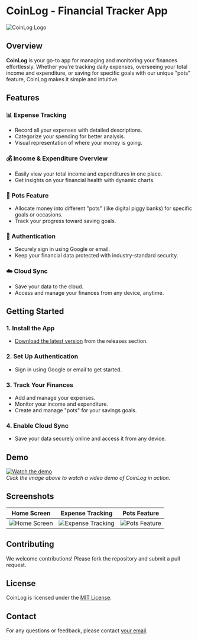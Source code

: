 # CoinLog - Financial Tracker App

![CoinLog Logo](https://drive.google.com/file/d/15vTzhoTxy4WavpuR3w-Md04zorAvpmBl/view?usp=sharing)

## Overview

**CoinLog** is your go-to app for managing and monitoring your finances effortlessly. Whether you're tracking daily expenses, overseeing your total income and expenditure, or saving for specific goals with our unique "pots" feature, CoinLog makes it simple and intuitive.

## Features

### 📊 Expense Tracking
- Record all your expenses with detailed descriptions.
- Categorize your spending for better analysis.
- Visual representation of where your money is going.

### 💰 Income & Expenditure Overview
- Easily view your total income and expenditures in one place.
- Get insights on your financial health with dynamic charts.

### 🏦 Pots Feature
- Allocate money into different "pots" (like digital piggy banks) for specific goals or occasions.
- Track your progress toward saving goals.

### 🔐 Authentication
- Securely sign in using Google or email.
- Keep your financial data protected with industry-standard security.

### ☁️ Cloud Sync
- Save your data to the cloud.
- Access and manage your finances from any device, anytime.

## Getting Started

### 1. Install the App
- [Download the latest version](link_to_release) from the releases section.

### 2. Set Up Authentication
- Sign in using Google or email to get started.

### 3. Track Your Finances
- Add and manage your expenses.
- Monitor your income and expenditure.
- Create and manage "pots" for your savings goals.

### 4. Enable Cloud Sync
- Save your data securely online and access it from any device.

## Demo

[![Watch the demo](link_to_demo_thumbnail_image)](link_to_demo_video)  
*Click the image above to watch a video demo of CoinLog in action.*

## Screenshots

| Home Screen                          | Expense Tracking                   | Pots Feature                       |
|--------------------------------------|------------------------------------|------------------------------------|
| ![Home Screen](link_to_home_image)   | ![Expense Tracking](link_to_expense_image) | ![Pots Feature](link_to_pots_image) |

## Contributing

We welcome contributions! Please fork the repository and submit a pull request.

## License

CoinLog is licensed under the [MIT License](LICENSE).

## Contact

For any questions or feedback, please contact [your email](mailto:youremail@example.com).
